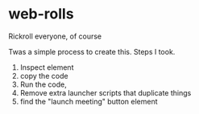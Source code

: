 # web-rolls

Rickroll everyone, of course

Twas a simple process to create this.
Steps I took.
1. Inspect element
2. copy the code
3. Run the code,
4. Remove extra launcher scripts that duplicate things
5. find the "launch meeting" button element

